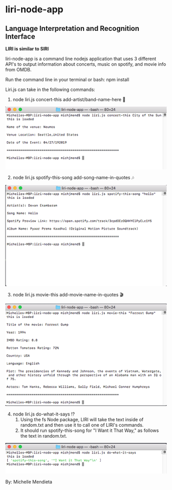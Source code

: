 # liri-node-app
## Language Interpretation and Recognition Interface
**LIRI is similar to SIRI**

liri-node-app is a command line nodejs application that uses 3 different API's to output information about concerts, music on spotify, and movie info from OMDB.

Run the command line in your terminal or bash: npm install

Liri.js can take in the following commands:
1. node liri.js concert-this add-artist/band-name-here :musical_keyboard:

  ![terminal image of concert-this](./images/two.png)

2. node liri.js spotify-this-song add-song-name-in-quotes :notes:

  ![terminal image of spotify-this-song](./images/one.png)

3. node liri.js movie-this add-movie-name-in-quotes :clapper:

  ![terminal image of movie-this](./images/three.png)

4. node liri.js do-what-it-says :interrobang:
   1. Using the fs Node package, LIRI will take the text inside of random.txt and then use it to call one of LIRI's commands.
   2. It should run spotify-this-song for "I Want it That Way," as follows the text in random.txt.

  ![terminal image of do-what-it-says](./images/four.png)

By: Michelle Mendieta
